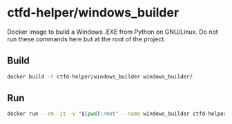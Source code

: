 # ctfd-helper/windows_builder
Docker image to build a Windows .EXE from Python on GNU/Linux.
Do not run these commands here but at the root of the project.

## Build
```bash
docker build -t ctfd-helper/windows_builder windows_builder/
```

## Run
```bash
docker run --rm -it -v "$(pwd):/mnt" --name windows_builder ctfd-helper/windows_builder
```
